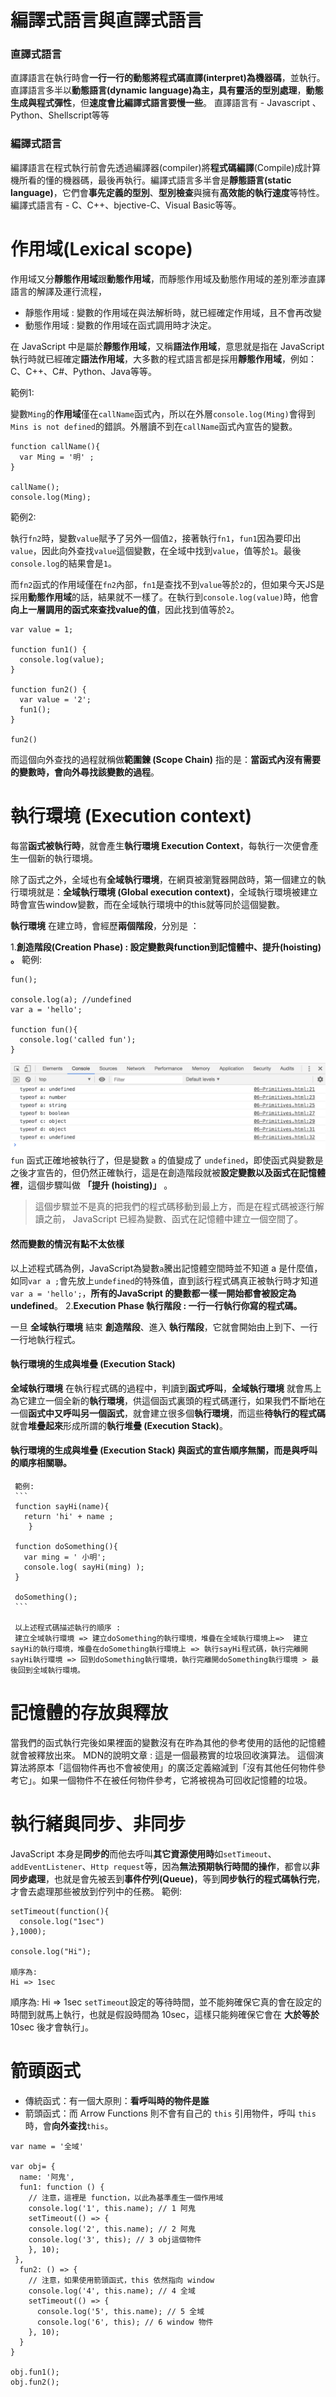
#  編譯式語言與直譯式語言
### 直譯式語言
直譯語言在執行時會**一行一行的動態將程式碼直譯(interpret)為機器碼**，並執行。直譯語言多半以**動態語言(dynamic language)**為主，具有**靈活的型別處理**，**動態生成與程式彈性**，但**速度會比編譯式語言要慢一些**。
直譯語言有 - Javascript 、Python、Shellscript等等

### 編譯式語言
編譯語言在程式執行前會先透過編譯器(compiler)將**程式碼編譯**(Compile)成計算機所看的懂的機器碼，最後再執行。編譯式語言多半會是**靜態語言(static language)**，它們會**事先定義的型別**、**型別檢查**與擁有**高效能的執行速度**等特性。
編譯式語言有 - C、C++、bjective-C、Visual Basic等等。
#  作用域(Lexical scope)
作用域又分**靜態作用域**跟**動態作用域**，而靜態作用域及動態作用域的差別牽涉直譯語言的解譯及運行流程，

* 靜態作用域 : 變數的作用域在與法解析時，就已經確定作用域，且不會再改變
* 動態作用域 : 變數的作用域在函式調用時才決定。

在 JavaScript 中是屬於**靜態作用域**，又稱**語法作用域**，意思就是指在 JavaScript 執行時就已經確定**語法作用域**，大多數的程式語言都是採用**靜態作用域**，例如：C、C++、C#、Python、Java等等。

範例1:

變數`Ming`的**作用域**僅在`callName`函式內，所以在外層`console.log(Ming)`會得到`Mins is not defined`的錯誤。外層讀不到在`callName`函式內宣告的變數。
```
function callName(){
  var Ming = '明' ;  
}

callName();
console.log(Ming);
```

範例2:

執行`fn2`時，變數`value`賦予了另外一個值`2`，接著執行`fn1`，`fun1`因為要印出`value`，因此向外查找`value`這個變數，在全域中找到`value`，值等於`1`。最後`console.log`的結果會是`1`。

而`fn2`函式的作用域僅在`fn2`內部，`fn1`是查找不到`value`等於`2`的，但如果今天JS是採用**動態作用域**的話，結果就不一樣了。在執行到`console.log(value)`時，他會**向上一層調用的函式來查找value的值**，因此找到值等於`2`。
```
var value = 1;  

function fun1() {
  console.log(value); 
}

function fun2() {
  var value = '2';
  fun1();
}

fun2()
```
而這個向外查找的過程就稱做**範圍鍊 (Scope Chain)** 指的是：**當函式內沒有需要的變數時，會向外尋找該變數的過程**。

# 執行環境 (Execution context)

每當**函式被執行時**，就會產生**執行環境 Execution Context**，每執行一次便會產生一個新的執行環境。

除了函式之外，全域也有**全域執行環境**，在網頁被瀏覽器開啟時，第一個建立的執行環境就是：**全域執行環境 (Global execution context)**，全域執行環境被建立時會宣告window變數，而在全域執行環境中的this就等同於這個變數。


**執行環境** 在建立時，會經歷**兩個階段**，分別是 ：

1.**創造階段(Creation Phase) : 設定變數與function到記憶體中、提升(hoisting) 。**
範例:

```
fun();   

console.log(a); //undefined
var a = 'hello';   

function fun(){   
  console.log('called fun');   
} 
```
![](img/1.png)
`fun` 函式正確地被執行了，但是變數 `a` 的值變成了 `undefined`，即使函式與變數是之後才宣告的，但仍然正確執行，這是在創造階段就被**設定變數以及函式在記憶體裡**，這個步驟叫做 **「提升 (hoisting)」** 。
>  這個步驟並不是真的把我們的程式碼移動到最上方，而是在程式碼被逐行解讀之前， JavaScript 已經為變數、函式在記憶體中建立一個空間了。
    
#### 然而變數的情況有點不太依樣
以上述程式碼為例，JavaScript為變數`a`騰出記憶體空間時並不知道  a 是什麼值，如同`var a ;`會先放上`undefined`的特殊值，直到該行程式碼真正被執行時才知道 `var a = 'hello';`，**所有的JavaScript 的變數都一樣一開始都會被設定為 undefined**。
2.**Execution Phase 執行階段 : 一行一行執行你寫的程式碼。**

一旦  **全域執行環境**  結束  **創造階段**、進入  **執行階段**，它就會開始由上到下、一行一行地執行程式。
#### 執行環境的生成與堆疊 (Execution Stack)
**全域執行環境**  在執行程式碼的過程中，判讀到**函式呼叫**，**全域執行環境**  就會馬上為它建立一個全新的**執行環境**，供這個函式裏頭的程式碼運行，如果我們不斷地在一個**函式中又呼叫另一個函式**，就會建立很多個**執行環境**，而這些**待執行的程式碼**就會**堆疊起來**形成所謂的**執行堆疊 (Execution Stack)**。
#### 執行環境的生成與堆疊 (Execution Stack) 與函式的宣告順序無關，而是與呼叫的順序相關聯。
     範例:
     ```
     function sayHi(name){  
       return 'hi' + name ;
        }
        
     function doSomething(){  
       var ming = ' 小明';
       console.log( sayHi(ming) ); 
     }
     
     doSomething();
     ```
     
     以上述程式碼描述執行的順序 :
     建立全域執行環境 => 建立doSomething的執行環境，堆疊在全域執行環境上=>  建立sayHi的執行環境，堆疊在doSomething執行環境上 => 執行sayHi程式碼，執行完離開sayHi執行環境 => 回到doSomething執行環境，執行完離開doSomething執行環境 > 最後回到全域執行環境。
#  記憶體的存放與釋放
當我們的函式執行完後如果裡面的變數沒有在昨為其他的參考使用的話他的記憶體就會被釋放出來。
MDN的說明文章 : 
這是一個最務實的垃圾回收演算法。 這個演算法將原本「這個物件再也不會被使用」的廣泛定義縮減到「沒有其他任何物件參考它」。如果一個物件不在被任何物件參考，它將被視為可回收記憶體的垃圾。
# 執行緒與同步、非同步
JavaScript 本身是**同步的**而他去呼叫**其它資源使用時**如`setTimeout`、`addEventListener`、`Http request`等，因為**無法預期執行時間的操作**，都會以**非同步處理**，也就是會先被丟到**事件佇列(Queue)**，等到**同步執行的程式碼執行完**，才會去處理那些被放到佇列中的任務。
範例:
```
setTimeout(function(){
  console.log("1sec")
},1000);

console.log("Hi");

順序為:  
Hi => 1sec
```
順序為:
Hi => 1sec
`setTimeout`設定的等待時間，並不能夠確保它真的會在設定的時間到就馬上執行，也就是假設時間為 10sec，這樣只能夠確保它會在 **大於等於** 10sec 後才會執行」。





















# 箭頭函式
-   傳統函式：有一個大原則：**看呼叫時的物件是誰**
-   箭頭函式：而 Arrow Functions 則不會有自己的  `this`  引用物件，呼叫  `this`  時，會**向外查找**`this`。
```
var name = '全域'  

var obj= {  
  name: '阿鬼',  
  fun1: function () {   
    // 注意，這裡是 function，以此為基準產生一個作用域  
    console.log('1', this.name); // 1 阿鬼  
    setTimeout(() => {  
    console.log('2', this.name); // 2 阿鬼  
    console.log('3', this); // 3 obj這個物件  
    }, 10);  
 },  
  fun2: () => {   
    // 注意，如果使用箭頭函式，this 依然指向 window  
    console.log('4', this.name); // 4 全域  
    setTimeout(() => {  
      console.log('5', this.name); // 5 全域  
      console.log('6', this); // 6 window 物件  
    }, 10);  
  }  
}  
  
obj.fun1();  
obj.fun2();
